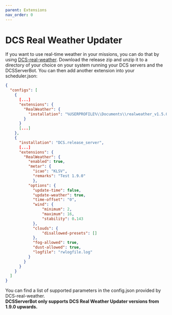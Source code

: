 ```yaml
---
parent: Extensions
nav_order: 0
---
```


# DCS Real Weather Updater

If you want to use real-time weather in your missions, you can do that by using [DCS-real-weather](https://github.com/evogelsa/DCS-real-weather).
Download the release zip and unzip it to a directory of your choice on your system running your DCS servers and the 
DCSServerBot. You can then add another extension into your scheduler.json:
```json
{
  "configs": [
    {
      [...]
      "extensions": {
        "RealWeather": {
          "installation": "%USERPROFILE%\\Documents\\realweather_v1.5.0"
        }
      }
      [...]
    },
    {
      "installation": "DCS.release_server",
      [...]
      "extensions": {
        "RealWeather": {
          "enabled": true,
          "metar": {
            "icao": "KLSV",
            "remarks": "Test 1.9.0"
            },
          "options": {
            "update-time": false,
            "update-weather": true,
            "time-offset": "0",
            "wind": {
                "minimum": 2,
                "maximum": 16,
                "stability": 0.143
            },
            "clouds": {
                "disallowed-presets": []
            },
            "fog-allowed": true,
            "dust-allowed": true,
            "logfile": "rwlogfile.log"
          }
        }
      }
    }
  ]
}
```
You can find a list of supported parameters in the config.json provided by DCS-real-weather.<br>
**DCSServerBot only supports DCS Real Weather Updater versions from 1.9.0 upwards.**
